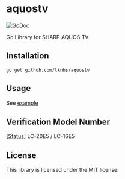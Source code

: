 # aquostv
[![GoDoc](https://godoc.org/github.com/tknhs/aquostv?status.svg)](https://godoc.org/github.com/tknhs/aquostv)

Go Library for SHARP AQUOS TV

## Installation

```
go get github.com/tknhs/aquostv
```

## Usage
See [example](https://github.com/tknhs/aquostv/tree/master/example)

## Verification Model Number
[[Status](https://github.com/tknhs/aquostv/issues/1)] LC-20E5 / LC-16E5

## License
This library is licensed under the MIT license.
